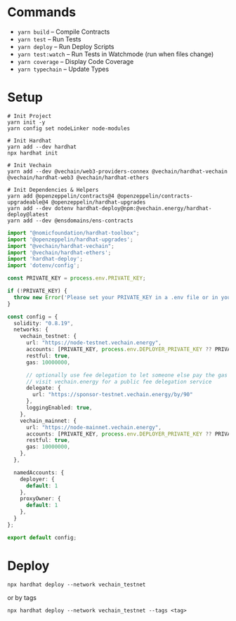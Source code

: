 # Commands

- `yarn build` – Compile Contracts
- `yarn test` – Run Tests
- `yarn deploy` – Run Deploy Scripts
- `yarn test:watch` – Run Tests in Watchmode (run when files change)
- `yarn coverage` – Display Code Coverage
- `yarn typechain` – Update Types

# Setup

```shell
# Init Project
yarn init -y
yarn config set nodeLinker node-modules

# Init Hardhat
yarn add --dev hardhat
npx hardhat init

# Init Vechain
yarn add --dev @vechain/web3-providers-connex @vechain/hardhat-vechain @vechain/hardhat-web3 @vechain/hardhat-ethers

# Init Dependencies & Helpers
yarn add @openzeppelin/contracts@4 @openzeppelin/contracts-upgradeable@4 @openzeppelin/hardhat-upgrades
yarn add --dev dotenv hardhat-deploy@npm:@vechain.energy/hardhat-deploy@latest
yarn add --dev @ensdomains/ens-contracts
```

```ts
import "@nomicfoundation/hardhat-toolbox";
import '@openzeppelin/hardhat-upgrades';
import "@vechain/hardhat-vechain";
import '@vechain/hardhat-ethers';
import 'hardhat-deploy';
import 'dotenv/config';

const PRIVATE_KEY = process.env.PRIVATE_KEY;

if (!PRIVATE_KEY) {
  throw new Error('Please set your PRIVATE_KEY in a .env file or in your environment variables');
}

const config = {
  solidity: "0.8.19",
  networks: {
    vechain_testnet: {
      url: "https://node-testnet.vechain.energy",
      accounts: [PRIVATE_KEY, process.env.DEPLOYER_PRIVATE_KEY ?? PRIVATE_KEY],
      restful: true,
      gas: 10000000,

      // optionally use fee delegation to let someone else pay the gas fees
      // visit vechain.energy for a public fee delegation service
      delegate: {
        url: "https://sponsor-testnet.vechain.energy/by/90"
      },
      loggingEnabled: true,
    },
    vechain_mainnet: {
      url: "https://node-mainnet.vechain.energy",
      accounts: [PRIVATE_KEY, process.env.DEPLOYER_PRIVATE_KEY ?? PRIVATE_KEY],
      restful: true,
      gas: 10000000,
    },
  },

  namedAccounts: {
    deployer: {
      default: 1
    },
    proxyOwner: {
      default: 1
    },
  }
};

export default config;
```

# Deploy

```shell
npx hardhat deploy --network vechain_testnet
```

or by tags

```shell
npx hardhat deploy --network vechain_testnet --tags <tag>
```